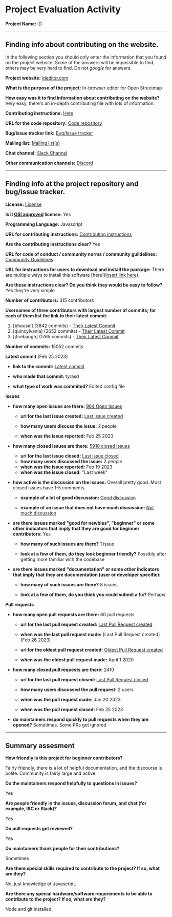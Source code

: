 # Project Evaluation Activity



__Project Name:__  iD


---

## Finding info about contributing on the website.

In the following section you should only enter the information that you
found on the project website. Some of the answers will be impossible to find, others
may be very hard to find. Do not _google_ for answers.

__Project website:__ [ideditor.com](https://ideditor.com/)


__What is the purpose of the project:__ In-browser editor for Open Streetmap


__How easy was it to find information about contributing on the website?__ Very easy, there's an in-depth contributing file with lots of information.


__Contributing instructions:__ [Here](https://github.com/openstreetmap/iD/blob/develop/CONTRIBUTING.md) 

__URL for the code repository:__ [Code repository](https://github.com/openstreetmap/iD)

__Bug/Issue tracker link:__ [Bug/Issue tracker](https://github.com/openstreetmap/iD/issues)

__Mailing list:__ [Mailing list(s)](https://wiki.openstreetmap.org/wiki/Mailing_lists)

__Chat channel:__ [Slack Channel](https://slack.openstreetmap.us/)

__Other communication channels:__ [Discord](https://discord.com/invite/openstreetmap)


---

## Finding info at the project repository and bug/issue tracker.

__License:__ [License](https://github.com/openstreetmap/iD/blob/develop/LICENSE.md)

__Is it [OSI approved](https://opensource.org/licenses/alphabetical) license:__ Yes

__Programming Language:__ Javascript

__URL for contributing instructions:__ [Contributing instructions](https://github.com/openstreetmap/iD/blob/develop/CONTRIBUTING.md)

__Are the contributing instructions clear?__ Yes


__URL for code of conduct / community norms / community guildelines:__ [Community Guidelines](https://github.com/openstreetmap/iD/blob/develop/CODE_OF_CONDUCT.md)

__URL for instructions for users to download and install the package:__ There are multiple ways to install this software [here]([insert link here](https://github.com/openstreetmap/iD#installation)). 


__Are these instructions clear? Do you think they would be easy to follow?__ Yes they're very simple


__Number of contributors:__ 315 contributors


__Usernames of three contributors with largest number of commits; for
each of them list the link to their latest commit__:

1. [bhousel] (3842 commits) - [Their Latest Commit](https://github.com/openstreetmap/iD/commit/2b2a71f59726804c3b0f05feb9d609b3e39396e7)
2. [quincylvania] (2652 commits) - [Their Latest Commit](https://github.com/openstreetmap/iD/commit/1ee45ee1f03f0fe4d452012c65ac6ff7649e229f)
3. [jfirebaugh] (1765 commits) - [Their Latest Commit](https://github.com/openstreetmap/iD/commit/cc9bea044a4c3bb3afb5fed890eda0df3a8bf59b)


__Number of commits:__ 15052 commits

__Latest commit__ [Feb 25 2023] 

- __link to the commit:__ [Latest commit](https://github.com/openstreetmap/iD/commit/45c746ef05293eacce52d24e686072da696d6765)

- __who made that commit:__ tyrasd

- __what type of work was commited?__ Edited config file


__Issues__

- __how many open issues are there:__ [964 Open Issues](https://github.com/openstreetmap/iD/issues)

    - __url for the last issue created:__ [Last issue created](https://github.com/openstreetmap/iD/issues/9510)

    - __how many users discuss the issue:__ 2 people
    
    - __when was the issue reported:__ Feb 25 2023
    

- __how many closed issues are there:__ [5910 closed issues](https://github.com/openstreetmap/iD/issues?q=is%3Aissue+is%3Aclosed)
    - __url for the last issue closed:__ [Last issue closed](https://github.com/openstreetmap/iD/issues/9506)
    - __how many users discussed the issue:__ 2 people
    - __when was the issue reported:__ Feb 19 2023
    - __when was the issue closed:__ "Last week"

- __how active is the discussion on the issues:__ Overall pretty good. Most closed issues have 1-5 comments.

    - __example of a lot of good discussion:__ [Good discussion](https://github.com/openstreetmap/iD/issues/9506)
    
    - __example of an issue that does not have much discussion:__ [Not much discussion](https://github.com/openstreetmap/iD/issues/9507)



- __are there issues marked "good for newbies", "beginner" or some other indicators that imply that they are good for beginner contributors:__ Yes

    - __how many of such issues are there?__ 1 issue
    
    - __look at a few of them, do they look beginner friendly?__ Possibly after getting more familiar with the codebase



- __are there issues marked "documentation" or some other indicators that imply that they are documentation (user or developer specific):__ 

    - __how many of such issues are there?__ 8 issues
    
    - __look at a few of them, do you think you could submit a fix?__ Perhaps



__Pull requests__

- __how many open pull requests are there:__ 60 pull requests

    - __url for the last pull request created:__ [Last Pull Request created](https://github.com/openstreetmap/iD/pull/9511)
    
    - __when was the last pull request made:__ [Last Pull Request created](Feb 26 2023)

    - __url for the oldest pull request created:__ [Oldest Pull Request created](https://github.com/openstreetmap/iD/pull/7496)
    
    - __when was the oldest pull request made:__ April 1 2020

- __how many closed pull requests are there:__ 2410

    - __url for the last pull request closed:__ [Last Pull Request closed](https://github.com/openstreetmap/iD/pull/9475)
    
    - __how many users discussed the pull request:__ 2 users
    
    - __when was the pull request made:__  Jan 20 2023
    
    - __when was the pull request closed:__ Feb 25 2023
    

- __do maintainers respond quickly to pull requests when they are opened?__ Sometimes. Some PRs get ignored





---


## Summary assesment
__How friendly is this project for beginner contributors?__

Fairly friendly, there is a lot of helpful documentation, and the discourse is polite. Community is fairly large and active.


__Do the maintainers respond helpfully to questions in issues?__

Yes

__Are people friendly in the issues, discussion forum, and chat (for example, IRC or Slack)?__

Yes


__Do pull requests get reviewed?__

Yes

__Do maintainers thank people for their contributions?__

Sometimes

__Are there special skills required to contribute to the project? If so, what are they?__

No, just knowledge of Javascript.

__Are there any special hardware/software requirements to be able to contribute to the project? If so, what are they?__

Node and git installed.
